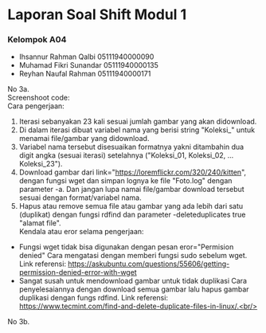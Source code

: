 # Laporan Soal Shift Modul 1

### Kelompok A04
- Ihsannur Rahman Qalbi 05111940000090
- Muhamad Fikri Sunandar 05111940000135
- Reyhan Naufal Rahman 05111940000171

No 3a.<br/>
Screenshoot code:<br/>
Cara pengerjaan:
1. Iterasi sebanyakan 23 kali sesuai jumlah gambar yang akan didownload.
2. Di dalam iterasi dibuat variabel nama yang berisi string "Koleksi_" untuk menamai file/gambar yang didownload.
3. Variabel nama tersebut disesuaikan formatnya yakni ditambahin dua digit angka (sesuai iterasi) setelahnya ("Koleksi_01, Koleksi_02, ... Koleksi_23").
4. Download gambar dari link="https://loremflickr.com/320/240/kitten", dengan fungsi wget dan simpan lognya ke file "Foto.log" dengan parameter -a. Dan jangan lupa namai file/gambar download tersebut sesuai dengan format/variabel nama.
5. Hapus atau remove semua file atau gambar yang ada lebih dari satu (duplikat) dengan fungsi rdfind dan parameter -deleteduplicates true "alamat file".<br/>
Kendala atau eror selama pengerjaan:
- Fungsi wget tidak bisa digunakan dengan pesan eror="Permision denied"
Cara mengatasi dengan memberi fungsi sudo sebelum wget. Link referensi: https://askubuntu.com/questions/55606/getting-permission-denied-error-with-wget
- Sangat susah untuk mendownload gambar untuk tidak duplikasi
Cara penyelesaiannya dengan download semua gambar lalu hapus gambar duplikasi dengan fungs rdfind. Link referensi: https://www.tecmint.com/find-and-delete-duplicate-files-in-linux/.<br/>

No 3b.
